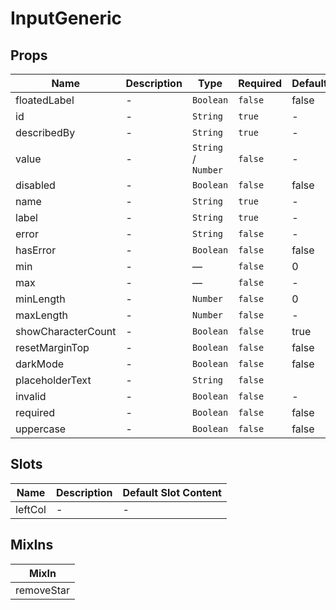 # InputGeneric

## Props

<!-- @vuese:InputGeneric:props:start -->
|Name|Description|Type|Required|Default|
|---|---|---|---|---|
|floatedLabel|-|`Boolean`|`false`|false|
|id|-|`String`|`true`|-|
|describedBy|-|`String`|`true`|-|
|value|-|`String` /  `Number`|`false`|-|
|disabled|-|`Boolean`|`false`|false|
|name|-|`String`|`true`|-|
|label|-|`String`|`true`|-|
|error|-|`String`|`false`|-|
|hasError|-|`Boolean`|`false`|false|
|min|-|—|`false`|0|
|max|-|—|`false`|-|
|minLength|-|`Number`|`false`|0|
|maxLength|-|`Number`|`false`|-|
|showCharacterCount|-|`Boolean`|`false`|true|
|resetMarginTop|-|`Boolean`|`false`|false|
|darkMode|-|`Boolean`|`false`|false|
|placeholderText|-|`String`|`false`| |
|invalid|-|`Boolean`|`false`|-|
|required|-|`Boolean`|`false`|false|
|uppercase|-|`Boolean`|`false`|false|

<!-- @vuese:InputGeneric:props:end -->


## Slots

<!-- @vuese:InputGeneric:slots:start -->
|Name|Description|Default Slot Content|
|---|---|---|
|leftCol|-|-|

<!-- @vuese:InputGeneric:slots:end -->


## MixIns

<!-- @vuese:InputGeneric:mixIns:start -->
|MixIn|
|---|
|removeStar|

<!-- @vuese:InputGeneric:mixIns:end -->


